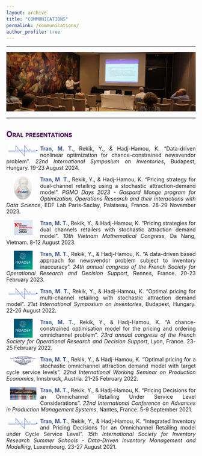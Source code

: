 ```yaml
---
layout: archive
title: "COMMUNICATIONS"
permalink: /communications/
author_profile: true
---
```

<style> body {text-align: justify} </style> <!-- Justify text. -->

------

<img src="/images/conf_band.JPG"
    class="center">

------

## <span style="font-variant:small-caps;"><span style="color:#440154">**Oral presentations**</span></span>

<img src="/images/ISIR.png"
    width="80"
    hspace="5"
    align="left"> <span style="color:#3B528B">**Tran, M. T.**</span>, Rekik, Y., & Hadj-Hamou, K. “Data-driven nonlinear optimization for chance-constrained newsvendor problem”. *22nd International Symposium on Inventories*, Budapest, Hungary. 19-23 August 2024.


<img src="/images/logo_pgmo_2022-v3.png"
    width="50"
    hspace="20"
    align="left"> <span style="color:#3B528B">**Tran, M. T.**</span>, Rekik, Y., & Hadj-Hamou, K. “Pricing strategy for dual-channel retailing using a stochastic attraction-demand model”. *PGMO Days 2023 - Gaspard Monge program for Optimization, Operations Research and their interactions with Data Science*, EDF Lab Paris-Saclay, Palaiseau, France. 28-29 November 2023.

<img src="/images/VMC2023.JPG"
    width="50"
    hspace="20"
    align="left"> <span style="color:#3B528B">**Tran, M. T.**</span>, Rekik, Y., & Hadj-Hamou, K. “Pricing strategies for dual channels retailers with stochastic attraction demand model”. *10th Vietnam Mathematical Congress*, Da Nang, Vietnam. 8-12 August 2023.

<img src="/images/logo_roadef.png"
    width="50"
    hspace="20"
    align="left"> <span style="color:#3B528B">**Tran, M. T.**</span>, Rekik, Y., & Hadj-Hamou, K. “A data-driven based approach for newsvendor problem subject to inventory inaccuracy”. *24th annual congress of the French Society for Operational Research and Decision Support*, Rennes, France. 20-23 February 2023.

<img src="/images/ISIR.png"
    width="80"
    hspace="5"
    align="left"> <span style="color:#3B528B">**Tran, M. T.**</span>, Rekik, Y., & Hadj-Hamou, K. “Optimal pricing for multi-channel retailing with stochastic attraction demand model”. *21st International Symposium on Inventories*, Budapest, Hungary. 22-26 August 2022.

<img src="/images/logo_roadef.png"
    width="50"
    hspace="20"
    align="left"> <span style="color:#3B528B">**Tran, M. T.**</span>, Rekik, Y., & Hadj-Hamou, K. “A chance-constrained optimisation model for the pricing and ordering omnichannel problem”. *23rd annual congress of the French Society for Operational Research and Decision Support*, Lyon, France. 23-25 February 2022.

<img src="/images/IWSPE.jpg"
    width="70"
    hspace="10"
    align="left"> <span style="color:#3B528B">**Tran, M. T.**</span>, Rekik, Y., & Hadj-Hamou, K. “Optimal pricing for a stochastic omnichannel attraction demand model with target cycle service levels”. *22nd International Working Seminar on Production Economics*, Innsbruck, Austria. 21-25 February 2022.

<img src="/images/APMS2021.jpg"
    width="70"
    hspace="10"
    align="left"> <span style="color:#3B528B">**Tran, M. T.**</span>, Rekik, Y., & Hadj-Hamou, K. “Pricing Decisions for an Omnichannel Retailing Under Service Level Considerations”. *22nd  International Conference on Advances in Production Management Systems*, Nantes, France. 5-9 September 2021.

<img src="/images/ISIR.png"
    width="80"
    hspace="5"
    align="left"> <span style="color:#3B528B">**Tran, M. T.**</span>, Rekik, Y., & Hadj-Hamou, K. “Integrated Inventory and Pricing Decisions for an Omnichannel Retailing model under Cycle Service Level”. *15th International Society for Inventory Research Summer Schools - Data-Driven Inventory Management and Modelling*, Luxembourg. 23-27 August 2021.



